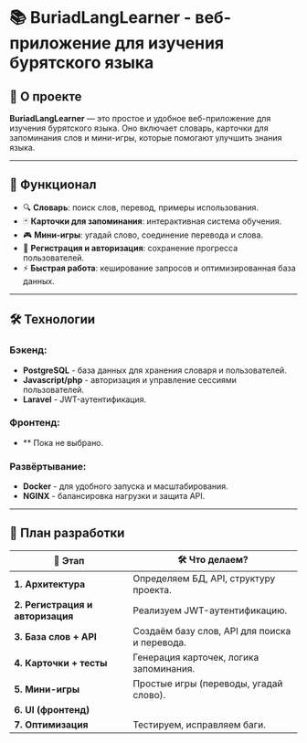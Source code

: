 # 📚 BuriadLangLearner - веб-приложение для изучения бурятского языка

## 🚀 О проекте
**BuriadLangLearner** — это простое и удобное веб-приложение для изучения бурятского языка. Оно включает словарь, карточки для запоминания слов и мини-игры, которые помогают улучшить знания языка.

---

## 🎯 Функционал
- 🔍 **Словарь**: поиск слов, перевод, примеры использования.
- 🃏 **Карточки для запоминания**: интерактивная система обучения.
- 🎮 **Мини-игры**: угадай слово, соединение перевода и слова.
- 🔐 **Регистрация и авторизация**: сохранение прогресса пользователей.
- ⚡ **Быстрая работа**: кеширование запросов и оптимизированная база данных.

---

## 🛠️ Технологии
### **Бэкенд:**
- **PostgreSQL** - база данных для хранения словаря и пользователей.
- **Javascript/php** - авторизация и управление сессиями пользователей.
- **Laravel** - JWT-аутентификация.

### **Фронтенд:**
- ** Пока не выбрано.

### **Развёртывание:**
- **Docker** - для удобного запуска и масштабирования.
- **NGINX** - балансировка нагрузки и защита API.

---

## 📅 План разработки

| 📅 Этап | 🛠️ Что делаем? |
|------|----------------------|
| **1. Архитектура** | Определяем БД, API, структуру проекта. |
| **2. Регистрация и авторизация** | Реализуем JWT-аутентификацию. |
| **3. База слов + API** | Создаём базу слов, API для поиска и перевода. |
| **4. Карточки + тесты** | Генерация карточек, логика запоминания. |
| **5. Мини-игры** | Простые игры (переводы, угадай слово). |
| **6. UI (фронтенд)**|  |
| **7. Оптимизация** | Тестируем, исправляем баги. |
